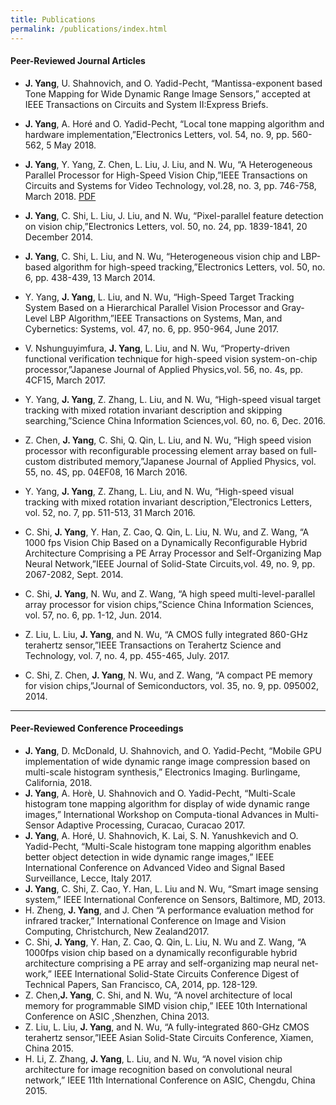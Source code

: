 ```yaml
---
title: Publications
permalink: /publications/index.html
---
```

#### Peer-Reviewed Journal Articles
-  **J. Yang**, U. Shahnovich, and O. Yadid-Pecht, “Mantissa-exponent based Tone Mapping for Wide Dynamic Range Image Sensors,” accepted at IEEE Transactions on Circuits and System II:Express Briefs.

- **J. Yang**, A. Horé and O. Yadid-Pecht, “Local tone mapping algorithm and hardware implementation,”Electronics Letters, vol. 54, no. 9, pp. 560-562, 5 May 2018.


-  **J. Yang**, Y. Yang, Z. Chen, L. Liu, J. Liu, and N. Wu, “A Heterogeneous Parallel Processor for High-Speed Vision Chip,”IEEE Transactions on Circuits and Systems for Video Technology, vol.28, no. 3, pp. 746-758, March 2018. [PDF](https://jieyang1987.github.io/files/heterogeneous_processor.pdf)


- **J. Yang**, C. Shi, L. Liu, J. Liu, and N. Wu, “Pixel-parallel feature detection on vision chip,”Electronics Letters, vol. 50, no. 24, pp. 1839-1841, 20 December 2014.
- **J. Yang**, C. Shi, L. Liu, and N. Wu, “Heterogeneous vision chip and LBP-based algorithm for high-speed tracking,”Electronics Letters, vol. 50, no. 6, pp. 438-439, 13 March 2014.
- Y. Yang, **J. Yang**, L. Liu, and N. Wu, “High-Speed Target Tracking System Based on a Hierarchical Parallel Vision Processor and Gray-Level LBP Algorithm,”IEEE Transactions on Systems, Man, and Cybernetics: Systems, vol. 47, no. 6, pp. 950-964, June 2017.
- V. Nshunguyimfura, **J. Yang**, L. Liu, and N. Wu, “Property-driven functional verification technique for high-speed vision system-on-chip processor,”Japanese Journal of Applied Physics,vol. 56, no. 4s, pp. 4CF15, March 2017.
- Y. Yang, **J. Yang**, Z. Zhang, L. Liu, and N. Wu, “High-speed visual target tracking with mixed rotation invariant description and skipping searching,”Science China Information Sciences,vol. 60, no. 6, Dec. 2016.
- Z. Chen, **J. Yang**, C. Shi, Q. Qin, L. Liu, and N. Wu, “High speed vision processor with reconfigurable processing element array based on full-custom distributed memory,”Japanese Journal of Applied Physics, vol. 55, no. 4S, pp. 04EF08, 16 March 2016.
- Y. Yang, **J. Yang**, Z. Zhang, L. Liu, and N. Wu, “High-speed visual tracking with mixed rotation invariant description,”Electronics Letters, vol. 52, no. 7, pp. 511-513, 31 March 2016.
- C. Shi, **J. Yang**, Y. Han, Z. Cao, Q. Qin, L. Liu, N. Wu, and Z. Wang, “A 1000 fps Vision Chip Based on a Dynamically Reconfigurable Hybrid Architecture Comprising a PE Array Processor and Self-Organizing Map Neural Network,”IEEE Journal of Solid-State Circuits,vol. 49, no. 9, pp. 2067-2082, Sept. 2014.
- C. Shi, **J. Yang**, N. Wu, and Z. Wang, “A high speed multi-level-parallel array processor for vision chips,”Science China Information Sciences, vol. 57, no. 6, pp. 1-12, Jun. 2014.
- Z. Liu, L. Liu, **J. Yang**, and N. Wu, “A CMOS fully integrated 860-GHz terahertz sensor,”IEEE Transactions on Terahertz Science and Technology, vol. 7, no. 4, pp. 455-465, July. 2017.
- C. Shi, Z. Chen, **J. Yang**, N. Wu, and Z. Wang, “A compact PE memory for vision chips,”Journal of Semiconductors, vol. 35, no. 9, pp. 095002, 2014.

---
#### Peer-Reviewed Conference Proceedings
- **J. Yang**, D. McDonald, U. Shahnovich, and O. Yadid-Pecht, “Mobile GPU implementation of wide dynamic range image compression based on multi-scale histogram synthesis,” Electronics Imaging. Burlingame, California, 2018.
- **J. Yang**, A. Horè, U. Shahnovich and O. Yadid-Pecht, “Multi-Scale histogram tone mapping algorithm for display of wide dynamic range images,” International Workshop on Computa-tional Advances in Multi-Sensor Adaptive Processing, Curacao, Curacao 2017.
- **J. Yang**, A. Horé, U. Shahnovich, K. Lai, S. N. Yanushkevich and O. Yadid-Pecht, “Multi-Scale histogram tone mapping algorithm enables better object detection in wide dynamic range images,” IEEE International Conference on Advanced Video and Signal Based Surveillance, Lecce, Italy 2017.
- **J. Yang**, C. Shi, Z. Cao, Y. Han, L. Liu and N. Wu, “Smart image sensing system,” IEEE International Conference on Sensors, Baltimore, MD, 2013.
- H. Zheng, **J. Yang**, and J. Chen “A performance evaluation method for infrared tracker,” International Conference on Image and Vision Computing, Christchurch, New Zealand2017.
- C. Shi, **J. Yang**, Y. Han, Z. Cao, Q. Qin, L. Liu, N. Wu and Z. Wang, “A 1000fps vision chip based on a dynamically reconfigurable hybrid architecture comprising a PE array and self-organizing map neural net-work,” IEEE International Solid-State Circuits Conference Digest of Technical Papers, San Francisco, CA, 2014, pp. 128-129.
- Z. Chen,**J. Yang**, C. Shi, and N. Wu, “A novel architecture of local memory for programmable SIMD vision chip,” IEEE 10th International Conference on ASIC ,Shenzhen, China 2013.
- Z. Liu, L. Liu, **J. Yang**, and N. Wu, “A fully-integrated 860-GHz CMOS terahertz sensor,”IEEE Asian Solid-State Circuits Conference, Xiamen, China 2015.
- H. Li, Z. Zhang, **J. Yang**, L. Liu, and N. Wu, “A novel vision chip architecture for image recognition based on convolutional neural network,” IEEE 11th International Conference on ASIC, Chengdu, China 2015.
